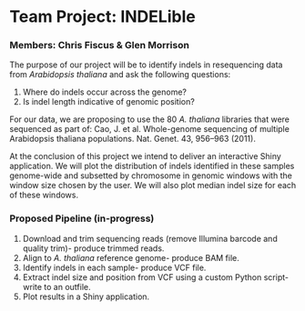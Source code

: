 # Team Project: INDELible

### Members: Chris Fiscus & Glen Morrison

The purpose of our project will be to identify indels in resequencing data from *Arabidopsis thaliana* and ask the following questions:  

1. Where do indels occur across the genome?  
2. Is indel length indicative of genomic position? 

For our data, we are proposing to use the 80 *A. thaliana* libraries that were sequenced as part of: 
Cao, J. et al. Whole-genome sequencing of multiple Arabidopsis thaliana populations. Nat. Genet. 43, 956–963 (2011).  

At the conclusion of this project we intend to deliver an interactive Shiny application. We will plot the distribution of indels identified in these samples genome-wide and subsetted by chromosome in genomic windows with the window size chosen by the user. We will also plot median indel size for each of these windows. 

### Proposed Pipeline (in-progress)
1. Download and trim sequencing reads (remove Illumina barcode and quality trim)- produce trimmed reads.
2. Align to *A. thaliana* reference genome- produce BAM file. 
3. Identify indels in each sample- produce VCF file. 
4. Extract indel size and position from VCF using a custom Python script- write to an outfile. 
5. Plot results in a Shiny application.  

 
